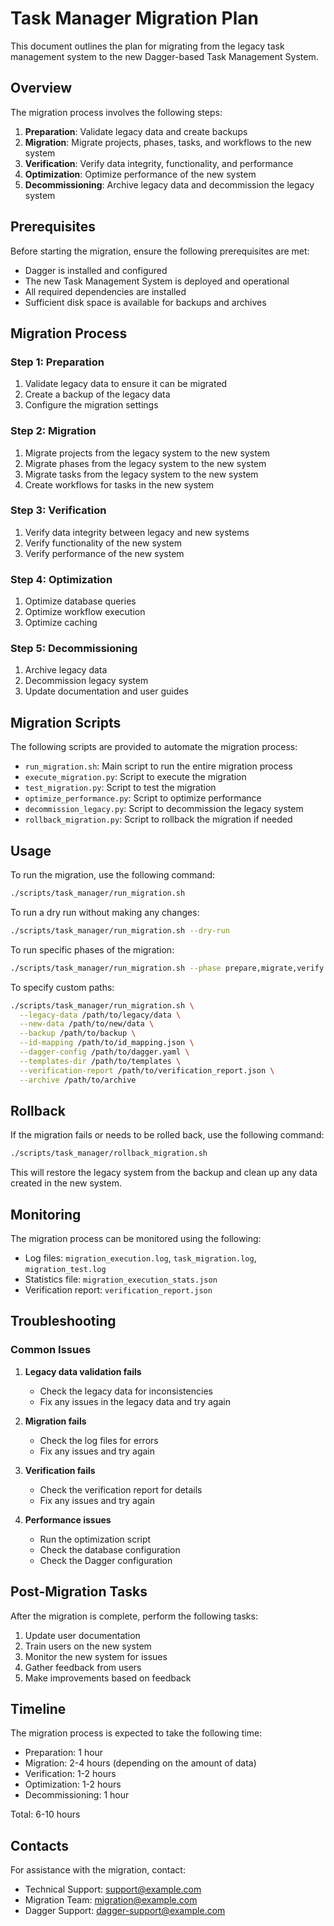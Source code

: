 # Task Manager Migration Plan

This document outlines the plan for migrating from the legacy task management system to the new Dagger-based Task Management System.

## Overview

The migration process involves the following steps:

1. **Preparation**: Validate legacy data and create backups
2. **Migration**: Migrate projects, phases, tasks, and workflows to the new system
3. **Verification**: Verify data integrity, functionality, and performance
4. **Optimization**: Optimize performance of the new system
5. **Decommissioning**: Archive legacy data and decommission the legacy system

## Prerequisites

Before starting the migration, ensure the following prerequisites are met:

- Dagger is installed and configured
- The new Task Management System is deployed and operational
- All required dependencies are installed
- Sufficient disk space is available for backups and archives

## Migration Process

### Step 1: Preparation

1. Validate legacy data to ensure it can be migrated
2. Create a backup of the legacy data
3. Configure the migration settings

### Step 2: Migration

1. Migrate projects from the legacy system to the new system
2. Migrate phases from the legacy system to the new system
3. Migrate tasks from the legacy system to the new system
4. Create workflows for tasks in the new system

### Step 3: Verification

1. Verify data integrity between legacy and new systems
2. Verify functionality of the new system
3. Verify performance of the new system

### Step 4: Optimization

1. Optimize database queries
2. Optimize workflow execution
3. Optimize caching

### Step 5: Decommissioning

1. Archive legacy data
2. Decommission legacy system
3. Update documentation and user guides

## Migration Scripts

The following scripts are provided to automate the migration process:

- `run_migration.sh`: Main script to run the entire migration process
- `execute_migration.py`: Script to execute the migration
- `test_migration.py`: Script to test the migration
- `optimize_performance.py`: Script to optimize performance
- `decommission_legacy.py`: Script to decommission the legacy system
- `rollback_migration.py`: Script to rollback the migration if needed

## Usage

To run the migration, use the following command:

```bash
./scripts/task_manager/run_migration.sh
```

To run a dry run without making any changes:

```bash
./scripts/task_manager/run_migration.sh --dry-run
```

To run specific phases of the migration:

```bash
./scripts/task_manager/run_migration.sh --phase prepare,migrate,verify
```

To specify custom paths:

```bash
./scripts/task_manager/run_migration.sh \
  --legacy-data /path/to/legacy/data \
  --new-data /path/to/new/data \
  --backup /path/to/backup \
  --id-mapping /path/to/id_mapping.json \
  --dagger-config /path/to/dagger.yaml \
  --templates-dir /path/to/templates \
  --verification-report /path/to/verification_report.json \
  --archive /path/to/archive
```

## Rollback

If the migration fails or needs to be rolled back, use the following command:

```bash
./scripts/task_manager/rollback_migration.sh
```

This will restore the legacy system from the backup and clean up any data created in the new system.

## Monitoring

The migration process can be monitored using the following:

- Log files: `migration_execution.log`, `task_migration.log`, `migration_test.log`
- Statistics file: `migration_execution_stats.json`
- Verification report: `verification_report.json`

## Troubleshooting

### Common Issues

1. **Legacy data validation fails**
   - Check the legacy data for inconsistencies
   - Fix any issues in the legacy data and try again

2. **Migration fails**
   - Check the log files for errors
   - Fix any issues and try again

3. **Verification fails**
   - Check the verification report for details
   - Fix any issues and try again

4. **Performance issues**
   - Run the optimization script
   - Check the database configuration
   - Check the Dagger configuration

## Post-Migration Tasks

After the migration is complete, perform the following tasks:

1. Update user documentation
2. Train users on the new system
3. Monitor the new system for issues
4. Gather feedback from users
5. Make improvements based on feedback

## Timeline

The migration process is expected to take the following time:

- Preparation: 1 hour
- Migration: 2-4 hours (depending on the amount of data)
- Verification: 1-2 hours
- Optimization: 1-2 hours
- Decommissioning: 1 hour

Total: 6-10 hours

## Contacts

For assistance with the migration, contact:

- Technical Support: support@example.com
- Migration Team: migration@example.com
- Dagger Support: dagger-support@example.com
